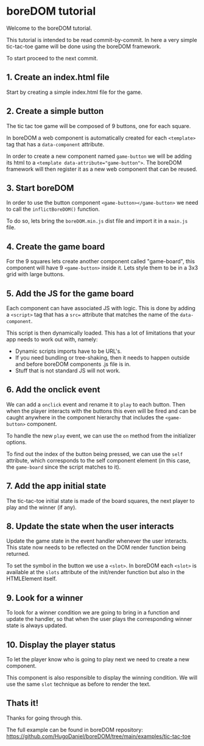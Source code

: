 # boreDOM tutorial

Welcome to the boreDOM tutorial.

This tutorial is intended to be read commit-by-commit. In here a very simple
tic-tac-toe game will be done using the boreDOM framework.

To start proceed to the next commit.

## 1. Create an index.html file

Start by creating a simple index.html file for the game.

## 2. Create a simple button

The tic tac toe game will be composed of 9 buttons, one for each square.

In boreDOM a web component is automatically created for each `<template>` tag
that has a `data-component` attribute.

In order to create a new component named `game-button` we will be adding its
html to a `<template data-attribute="game-button">`. The boreDOM framework will
then register it as a new web component that can be reused.

## 3. Start boreDOM

In order to use the button component `<game-button></game-button>` we need to
call the `inflictBoreDOM()` function.

To do so, lets bring the `boreDOM.min.js` dist file and import it in a `main.js`
file.

## 4. Create the game board

For the 9 squares lets create another component called "game-board", this
component will have 9 `<game-button>` inside it. Lets style them to be in a 3x3
grid with large buttons.

## 5. Add the JS for the game board

Each component can have associated JS with logic. This is done by adding a
`<script>` tag that has a `src=` attribute that matches the name of the
`data-component`.

This script is then dynamically loaded. This has a lot of limitations that your
app needs to work out with, namely:

- Dynamic scripts imports have to be URL's.
- If you need bundling or tree-shaking, then it needs to happen outside and
  before boreDOM components .js file is in.
- Stuff that is not standard JS will not work.

## 6. Add the onclick event

We can add a `onclick` event and rename it to `play` to each button. Then when
the player interacts with the buttons this even will be fired and can be caught
anywhere in the component hierarchy that includes the `<game-button>` component.

To handle the new `play` event, we can use the `on` method from the initializer
options.

To find out the index of the button being pressed, we can use the `self`
attribute, which corresponds to the self component element (in this case, the
`game-board` since the script matches to it).

## 7. Add the app initial state

The tic-tac-toe initial state is made of the board squares, the next player to
play and the winner (if any).

## 8. Update the state when the user interacts

Update the game state in the event handler whenever the user interacts. This
state now needs to be reflected on the DOM render function being returned.

To set the symbol in the button we use a `<slot>`. In boreDOM each `<slot>` is
available at the `slots` attribute of the init/render function but also in the
HTMLElement itself.

## 9. Look for a winner

To look for a winner condition we are going to bring in a function and update
the handler, so that when the user plays the corresponding winner state is
always updated.

## 10. Display the player status

To let the player know who is going to play next we need to create a new
component.

This component is also responsible to display the winning condition. We will use
the same `slot` technique as before to render the text.

## Thats it!

Thanks for going through this.

The full example can be found in boreDOM repository:
https://github.com/HugoDaniel/boreDOM/tree/main/examples/tic-tac-toe

